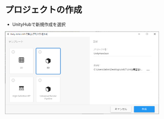 # プロジェクトの作成  
- UnityHubで新規作成を選択

![プロジェクトの設定例](https://github.com/Naja-Naja/Unity_Handson/blob/main/Handson/projectsetting.png "")
